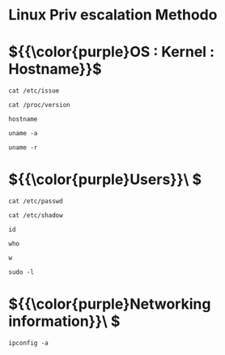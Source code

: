 # Linux Priv escalation Methodo

# ${{\color{purple}OS : Kernel : Hostname}}\$

`cat /etc/issue`

`cat /proc/version`

`hostname`

`uname -a`

`uname -r`

# ${{\color{purple}Users}}\ $

`cat /etc/passwd`

`cat /etc/shadow`

`id`

`who`

`w`

`sudo -l`

# ${{\color{purple}Networking information}}\ $

`ipconfig -a`
